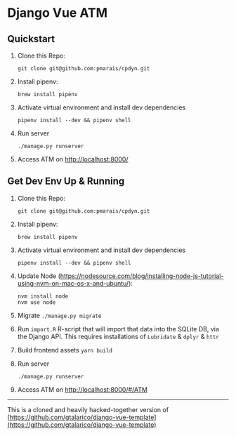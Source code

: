 # Django Vue ATM

## Quickstart

1. Clone this Repo:
    ```
    git clone git@github.com:pmarais/cpdyn.git
    ```

2. Install pipenv:
    ```
    brew install pipenv
    ```

0. Activate virtual environment and install dev dependencies 
    ```
    pipenv install --dev && pipenv shell
    ```

0. Run server 
    ```
    ./manage.py runserver
    ```

0. Access ATM on [http://localhost:8000/](http://localhost:8000/)

## Get Dev Env Up & Running

1. Clone this Repo:
    ```
    git clone git@github.com:pmarais/cpdyn.git
    ```

2. Install pipenv:
    ```
    brew install pipenv
    ```

0. Activate virtual environment and install dev dependencies 
    ```
    pipenv install --dev && pipenv shell
    ```

1. Update Node (https://nodesource.com/blog/installing-node-js-tutorial-using-nvm-on-mac-os-x-and-ubuntu/):
    ```
    nvm install node
    nvm use node
    ```

0. Migrate `./manage.py migrate`

0. Run `import.R` R-script that will import that data into the SQLite DB, via the Django API. This requires installations of `Lubridate` & `dplyr` & `httr`

0. Build frontend assets `yarn build`

0. Run server 
    ```
    ./manage.py runserver
    ```

0. Access ATM on [http://localhost:8000/#/ATM](http://localhost:8000/#/ATM)

-------------

This is a cloned and heavily hacked-together version of [https://github.com/gtalarico/django-vue-template](https://github.com/gtalarico/django-vue-template)
